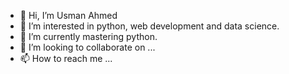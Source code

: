 - 👋 Hi, I’m Usman Ahmed
- 👀 I’m interested in python, web development and data science.
- 🌱 I’m currently mastering python.
- 💞️ I’m looking to collaborate on ...
- 📫 How to reach me ...

<!---
usmanxahmed/usmanxahmed is a ✨ special ✨ repository because its `README.md` (this file) appears on your GitHub profile.
You can click the Preview link to take a look at your changes.
--->
